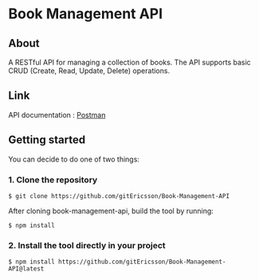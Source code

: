 # Book Management API

## About

A RESTful API for managing a collection of books. The API supports basic CRUD (Create, Read, Update, Delete) operations.

## Link

API documentation : [Postman](https://documenter.getpostman.com/view/29447789/2sA3XLEPmn)

## Getting started

You can decide to do one of two things:

### 1. Clone the repository

```
$ git clone https://github.com/gitEricsson/Book-Management-API
```

After cloning book-management-api, build the tool by running:

```
$ npm install
```

### 2. Install the tool directly in your project

```
$ npm install https://github.com/gitEricsson/Book-Management-API@latest
```
